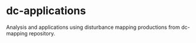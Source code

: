 # dc-applications

Analysis and applications using disturbance mapping productions from dc-mapping repository.
